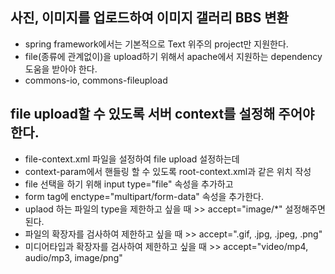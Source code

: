 ## 사진, 이미지를 업로드하여 이미지 갤러리 BBS 변환

* spring framework에서는 기본적으로 Text 위주의 project만 지원한다.
* file(종류에 관계없이)을 upload하기 위해서 apache에서 지원하는 dependency 도움을 받아야 한다.
* commons-io, commons-fileupload

## file upload할 수 있도록 서버 context를 설정해 주어야한다.
* file-context.xml 파일을 설정하여 file upload 설정하는데
* context-param에서 핸들링 할 수 있도록 root-context.xml과 같은 위치 작성
* file 선택을 하기 위해 input type="file" 속성을 추가하고
* form tag에 enctype="multipart/form-data" 속성을 추가한다.
* uplaod 하는 파일의 type을 제한하고 싶을 때 >> accept="image/*" 설정해주면 된다.
* 파일의 확장자를 검사하여 제한하고 싶을 때 >> accept=".gif, .jpg, .jpeg, .png"
* 미디어타입과 확장자를 검사하여 제한하고 싶을 때 >> accept="video/mp4, audio/mp3, image/png"